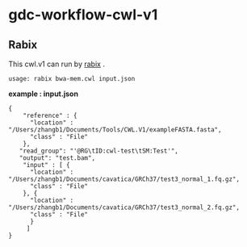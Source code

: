 # gdc-workflow-cwl-v1

## Rabix

This cwl.v1 can run by [rabix](http://rabix.io) .

`
usage: rabix bwa-mem.cwl input.json
`

**example : input.json**

```
{
    "reference" : {
      "location" : "/Users/zhangb1/Documents/Tools/CWL.V1/exampleFASTA.fasta",
      "class" : "File"
    },
   "read_group": "'@RG\tID:cwl-test\tSM:Test'",
   "output": "test.bam",
    "input" : [ {
      "location" : "/Users/zhangb1/Documents/cavatica/GRCh37/test3_normal_1.fq.gz",
      "class" : "File"
    }, {
      "location" : "/Users/zhangb1/Documents/cavatica/GRCh37/test3_normal_2.fq.gz",
      "class" : "File"
      }
     ]
}

```
